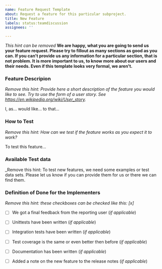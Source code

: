 ```yaml
---
name: Feature Request Template
about: Request a feature for this particular subproject.
title: New Feature
labels: status:teamdiscussion
assignees: ''

---
```

_This hint can be removed_
**We are happy, what you are going to send us your feature request. Please try to fillout as many sections as good as you can. If you can't provide us any information for a particular section, that is not problem. It is more important to us, to know more about our users and their needs. Even if this template looks very formal, we aren't.** 

### Feature Descripion
 _Remove this hint: Provide here a short description of the feature you would like to see. Try to use the form of a user story. See https://en.wikipedia.org/wiki/User_story._
 
I, as...
would like...
to that...

### How to Test
_Remove this hint: How can we test if the feature works as you expect it to work?_

To test this feature...

### Available Test data
_Remove this hint: To test new features, we need some examples or test data sets. Please let us know if you can provide them for us or there we can find them.

### Definition of Done for the Implementers
_Remove this hint: these checkboxes can be checked like this: [x]_
- [ ] We got a final feedback from the reporting user (_if applicable_)
- [ ] Unittests have been written (_if applicable_)
- [ ] Integration tests have been written (_if applicable_)
- [ ] Test coverage is the same or even better then before (_if applicable_)
- [ ] Documentation has been written (_if applicable_)
- [ ] Added a note on the new feature to the release notes (_if applicable_)


